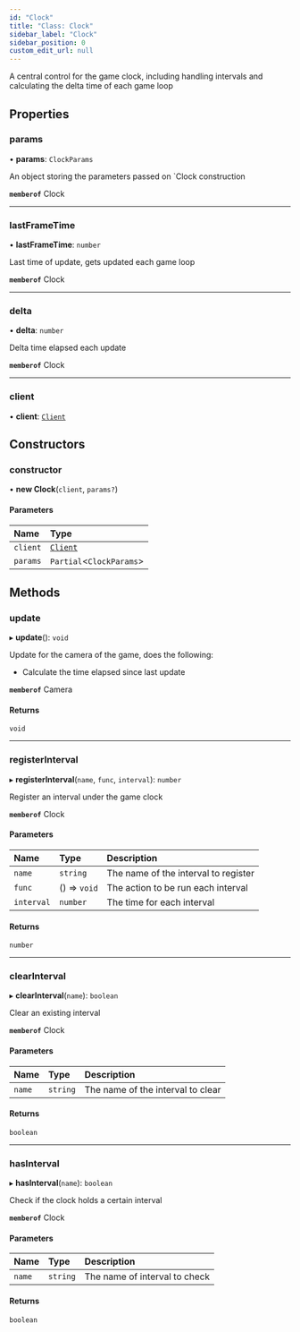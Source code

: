```yaml
---
id: "Clock"
title: "Class: Clock"
sidebar_label: "Clock"
sidebar_position: 0
custom_edit_url: null
---
```


A central control for the game clock, including handling intervals
and calculating the delta time of each game loop

## Properties

### params

• **params**: `ClockParams`

An object storing the parameters passed on `Clock construction

**`memberof`** Clock

___

### lastFrameTime

• **lastFrameTime**: `number`

Last time of update, gets updated each game loop

**`memberof`** Clock

___

### delta

• **delta**: `number`

Delta time elapsed each update

**`memberof`** Clock

___

### client

• **client**: [`Client`](Client.md)

## Constructors

### constructor

• **new Clock**(`client`, `params?`)

#### Parameters

| Name | Type |
| :------ | :------ |
| `client` | [`Client`](Client.md) |
| `params` | `Partial`<`ClockParams`\> |

## Methods

### update

▸ **update**(): `void`

Update for the camera of the game, does the following:
- Calculate the time elapsed since last update

**`memberof`** Camera

#### Returns

`void`

___

### registerInterval

▸ **registerInterval**(`name`, `func`, `interval`): `number`

Register an interval under the game clock

**`memberof`** Clock

#### Parameters

| Name | Type | Description |
| :------ | :------ | :------ |
| `name` | `string` | The name of the interval to register |
| `func` | () => `void` | The action to be run each interval |
| `interval` | `number` | The time for each interval |

#### Returns

`number`

___

### clearInterval

▸ **clearInterval**(`name`): `boolean`

Clear an existing interval

**`memberof`** Clock

#### Parameters

| Name | Type | Description |
| :------ | :------ | :------ |
| `name` | `string` | The name of the interval to clear |

#### Returns

`boolean`

___

### hasInterval

▸ **hasInterval**(`name`): `boolean`

Check if the clock holds a certain interval

**`memberof`** Clock

#### Parameters

| Name | Type | Description |
| :------ | :------ | :------ |
| `name` | `string` | The name of interval to check |

#### Returns

`boolean`
